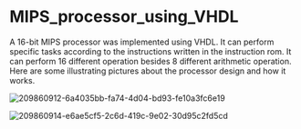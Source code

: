 # MIPS_processor_using_VHDL
A 16-bit MIPS processor was implemented using VHDL. It can perform specific tasks according to the instructions written in the instruction rom. It can perform 16 different operation besides 8 different arithmetic operation. Here are some illustrating pictures about the processor design and how it works.

![209860912-6a4035bb-fa74-4d04-bd93-fe10a3fc6e19](https://user-images.githubusercontent.com/107257581/217306183-4ea50030-c283-4897-9c6b-3b74b1026a64.png)

![209860914-e6ae5cf5-2c6d-419c-9e02-30d95c2fd5cd](https://user-images.githubusercontent.com/107257581/217306404-ad9e41b7-c988-425a-86ac-7e051e7a8aed.jpg)
